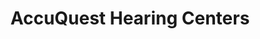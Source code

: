 ---
title: "AccuQuest Hearing Centers"
url: /san-antonio/accuquest-hearing-centers/
shop: Hörgeräte
---